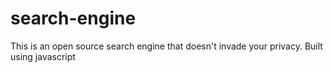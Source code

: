 # search-engine
This is an open source search engine that doesn't invade your privacy. Built using javascript
